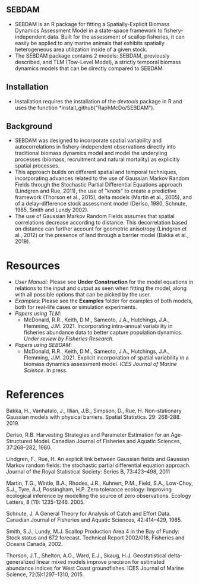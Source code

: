 ## SEBDAM
- SEBDAM is an R package for fitting a Spatially-Explicit Biomass Dynamics Assessment Model in a state-space framework to fishery-independent data. Built for the assessment of scallop fisheries, it can easily be applied to any marine animals that exhibits spatially heterogeneous area utilization inside of a given stock.
- The SEBDAM package contains 2 models: SEBDAM, previously described, and TLM (Tow-Level Model), a strictly temporal biomass dynamics models that can be directly compared to SEBDAM.

## Installation
- Installation requires the installation of the *devtools* package in R and uses the function *install_github("RaphMcDo/SEBDAM").

## Background
- SEBDAM was designed to incorporate spatial variability and autocorrelations in fishery-independent observations directly into traditional biomass dynamics model and model the underyling processes (biomass, recruitment and natural mortality) as explicitly spatial processes.
- This approach builds on different spatial and temporal techniques, incorporating advances related to the use of Gaussian Markov Random Fields through the Stochastic Partial Differential Equations approach (Lindgren and Rue, 2011), the use of "knots" to create a predictive framework (Thorson et al., 2015), delta models (Martin et al., 2005), and of a delay-difference stock assessment model (Deriso, 1980, Schnute, 1985, Smith and Lundy 2002).
- The use of Gaussian Markov Random Fields assumes that spatial correlations decrease according to distance. This decorrelation based on distance can further account for geometric anisotropy (Lindgren et al., 2012) or the presence of land through a barrier model (Bakka et al., 2019).

# Resources

- *User Manual*: Please see **Under Construction** for the model equations in relations to the input and output as seen when fitting the model, along with all possible options that can be picked by the user.
- *Examples*: Please see the **Examples** folder for examples of both models, both for real-life cases or simulation experiments.
- *Papers using TLM*: 
  -  McDonald, R.R., Keith, D.M., Sameoto, J.A., Hutchings, J.A., Flemming, J.M. 2021. Incorporating intra-annual variability in fisheries abundance data to better capture population dynamics. *Under review by Fisheries Research*.
- *Papers using SEBDAM*:
  - McDonald, R.R., Keith, D.M., Sameoto, J.A., Hutchings, J.A., Flemming, J.M. 2021. Explicit incorporation of spatial variability in a biomass dynamics assessment model. *ICES Journal of Marine Science*. In press.

# References

Bakka, H., Vanhatalo, J., Illian, J.B., Simpson, D., Rue, H. Non-stationary Gaussian models with physical barriers. Spatial Statistics. 29: 268-288. 2019.

Deriso, R.B. Harvesting Strategies and Parameter Estimation for an Age-Structured Model. Canadian Journal of Fisheries and Aquatic Sciences, 37:268–282, 1980.

Lindgren, F., Rue, H. An explicit link between Gaussian fields and Gaussian Markov random fields: the stochastic partial differential equation approach. Journal of the Royal Statistical Society: Series B, 73:423–498, 2011

Martin, T.G., Wintle, B.A., Rhodes, J.R., Kuhnert, P.M., Field, S.A., Low-Choy, S.J., Tyre, A.J, Possingham, H.P. Zero tolerance ecology: Improving ecological inference by modelling the source of zero observations. Ecology Letters, 8 (11): 1235-1246. 2005.

Schnute, J. A General Theory for Analysis of Catch and Effort Data. Canadian Journal of Fisheries and Aquatic Sciences, 42:414–429, 1985.

Smith, S.J., Lundy, M.J. Scallop Production Area 4 in the Bay of Fundy: Stock status and
672 forecast. Technical Report 2002/018, Fisheries and Oceans Canada, 2002.

Thorson, J.T., Shelton, A.O., Ward, E.J., Skaug, H.J. Geostatistical delta-generalized linear mixed models improve precision for estimated abundance indices for West Coast groundfishes. ICES Journal of Marine Science, 72(5):1297–1310, 2015.

